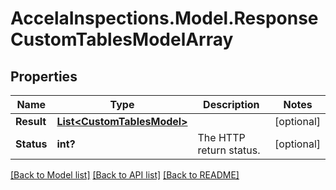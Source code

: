 # AccelaInspections.Model.ResponseCustomTablesModelArray
## Properties

Name | Type | Description | Notes
------------ | ------------- | ------------- | -------------
**Result** | [**List&lt;CustomTablesModel&gt;**](CustomTablesModel.md) |  | [optional] 
**Status** | **int?** | The HTTP return status. | [optional] 

[[Back to Model list]](../README.md#documentation-for-models) [[Back to API list]](../README.md#documentation-for-api-endpoints) [[Back to README]](../README.md)

